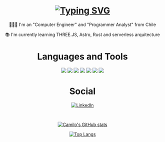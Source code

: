 
<h1 align="center">
  <a href="https://git.io/typing-svg"><img src="https://readme-typing-svg.herokuapp.com?font=+Noto+fonts&weight=500&size=40&duration=4000&pause=1000&color=70A5FD&vCenter=true&width=435&lines=Hi+I'm+Camilo+Pino" alt="Typing SVG" /></a>
</h1>

<div align="center">
  
  👩🏻‍💻 I'm an "Computer Engineer" and "Programmer Analyst" from Chile

  📚 I'm currently learning THREE.JS, Astro, Rust and serverless arquitecture
  
</div>

<div align="center">
  
# Languages and Tools

</div>
<!-- https://github.com/Ileriayo/markdown-badges -->
<div align="center">
    <img src="https://skillicons.dev/icons?i=html,css,javascript,typescript" />
    <img src="https://skillicons.dev/icons?i=mongodb,mysql,postgres" />
    <img src="https://skillicons.dev/icons?i=nodejs,angular,astro,express" />
    <img src="https://skillicons.dev/icons?i=threejs,sequelize" />
    <img src="https://skillicons.dev/icons?i=bootstrap,tailwind" />
    <img src="https://skillicons.dev/icons?i=cloudflare,notion,vscode,nginx,git,github " />
    <img src="https://skillicons.dev/icons?i=linux, windows" /><br>
</div>
<!--
[![HTML5](https://img.shields.io/badge/html5-%23E34F26.svg?style=for-the-badge&logo=html5&logoColor=white)]()
[![CSS3](https://img.shields.io/badge/css3-%231572B6.svg?style=for-the-badge&logo=css3&logoColor=white)]()
[![JavaScript](https://img.shields.io/badge/javascript-%23323330.svg?style=for-the-badge&logo=javascript&logoColor=%23F7DF1E)]()
[![TypeScript](https://img.shields.io/badge/typescript-%23007ACC.svg?style=for-the-badge&logo=typescript&logoColor=white)]()
BD -->
<!--
[![MongoDB](https://img.shields.io/badge/MongoDB-%234ea94b.svg?style=for-the-badge&logo=mongodb&logoColor=white)]()
[![MySQL](https://img.shields.io/badge/mysql-4479A1.svg?style=for-the-badge&logo=mysql&logoColor=white)]()
[![Postgres](https://img.shields.io/badge/postgres-%23316192.svg?style=for-the-badge&logo=postgresql&logoColor=white)]()
 runtime environment -->
 <!--
[![NodeJS](https://img.shields.io/badge/node.js-6DA55F?style=for-the-badge&logo=node.js&logoColor=white)]() 
Frameworks -->
 <!--
[![Angular](https://img.shields.io/badge/angular-%23DD0031.svg?style=for-the-badge&logo=angular&logoColor=white)]()
[![Astro](https://img.shields.io/badge/astro-%232C2052.svg?style=for-the-badge&logo=astro&logoColor=white)]()
[![Express.js](https://img.shields.io/badge/express.js-%23404d59.svg?style=for-the-badge&logo=express&logoColor=%2361DAFB)]()
Librerias -->
 <!--
[![Threejs](https://img.shields.io/badge/threejs-black?style=for-the-badge&logo=three.js&logoColor=white)]()
[![Sequelize](https://img.shields.io/badge/Sequelize-52B0E7?style=for-the-badge&logo=Sequelize&logoColor=white)]() 
CSS -->
 <!--
[![Bootstrap](https://img.shields.io/badge/bootstrap-%238511FA.svg?style=for-the-badge&logo=bootstrap&logoColor=white)]()
[![TailwindCSS](https://img.shields.io/badge/tailwindcss-%2338B2AC.svg?style=for-the-badge&logo=tailwind-css&logoColor=white)]() 
Deploy -->

 <!--
[![Cloudflare](https://img.shields.io/badge/Cloudflare-F38020?style=for-the-badge&logo=Cloudflare&logoColor=white)]() 
Tools -->
 <!--
[![Notion](https://img.shields.io/badge/Notion-%23000000.svg?style=for-the-badge&logo=notion&logoColor=white)]()
[![Visual Studio Code](https://img.shields.io/badge/Visual%20Studio%20Code-0078d7.svg?style=for-the-badge&logo=visual-studio-code&logoColor=white)]()
Other-->
 <!--
[![Nginx](https://img.shields.io/badge/nginx-%23009639.svg?style=for-the-badge&logo=nginx&logoColor=white)]()
[![Apache](https://img.shields.io/badge/apache-%23D42029.svg?style=for-the-badge&logo=apache&logoColor=white)]()
[![Git](https://img.shields.io/badge/git-%23F05033.svg?style=for-the-badge&logo=git&logoColor=white)]()
[![GitHub](https://img.shields.io/badge/github-%23121011.svg?style=for-the-badge&logo=github&logoColor=white)]() 
[![Linux](https://img.shields.io/badge/Linux-FCC624?style=for-the-badge&logo=linux&logoColor=black)]()
[![Windows](https://img.shields.io/badge/Windows-0078D6?style=for-the-badge&logo=windows&logoColor=white)]()
-->
<div align="center">
  
  # Social
  
</div>

<div align="center">
  
  [![LinkedIn](https://img.shields.io/badge/linkedin-%230077B5.svg?style=for-the-badge&logo=linkedin&logoColor=white)](https://www.linkedin.com/in/camilo-pino-huerta/)
  
</div>

</br>

<!-- https://github.com/anuraghazra/github-readme-stats -->

<div align="center">
  
  [![Camilo's GitHub stats](https://github-readme-stats.vercel.app/api?username=camilopinoh&count_private=true&show_icons=true&theme=tokyonight&icon_color=4c71f2&text_color=DCDCDC)](https://github.com/anuraghazra/github-readme-stats)

  [![Top Langs](https://github-readme-stats.vercel.app/api/top-langs?username=camilopinoh&show_icons=true&locale=en&layout=compact&hide_progress=true&theme=tokyonight)](https://github.com/anuraghazra/github-readme-stats)
  
</div>

